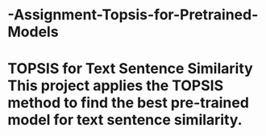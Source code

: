 # -Assignment-Topsis-for-Pretrained-Models
# TOPSIS for Text Sentence Similarity  This project applies the TOPSIS method to find the best pre-trained model for text sentence similarity.
